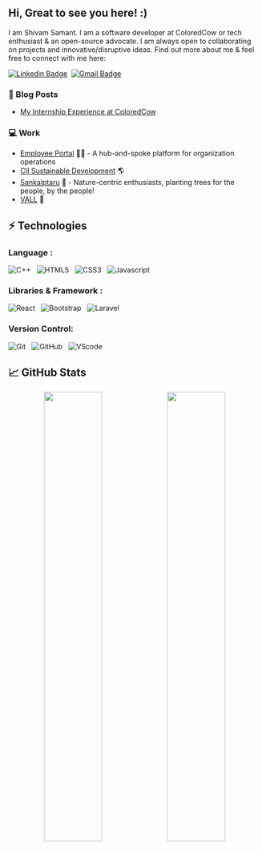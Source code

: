## Hi, Great to see you here! :)

I am Shivam Samant. I am a software developer at ColoredCow or tech enthusiast & an open-source advocate. I am always open to collaborating on projects and innovative/disruptive ideas. Find out more about me & feel free to connect with me here:

[![Linkedin Badge](https://img.shields.io/badge/-shivamsamant-blue?style=flat-square&logo=Linkedin&logoColor=white&link=https://www.linkedin.com/in/shivam-samant-82a4bb223/)](https://www.linkedin.com/in/shivam-samant-82a4bb223/)&nbsp;
[![Gmail Badge](https://img.shields.io/badge/-shivamsamant000@gmail.com-c14438?style=flat-square&logo=Gmail&logoColor=white&link=mailto:shivamsamant000@gmail.com)](mailto:shivamsamant000@gmail.com)

### :newspaper: Blog Posts
- [My Internship Experience at ColoredCow](https://medium.com/@shivamsamant1111/my-internship-experience-at-coloredcow-f97256e27b72)

### :computer: Work

- [Employee Portal](https://github.com/ColoredCow/portal) 👨‍💻 - A hub-and-spoke platform for organization operations
- [CII Sustainable Development](https://sustainabledevelopment.in/brands/sustainability-summit/) 🌎
- [Sankalptaru](https://sankalptaru.org/) 🌳 - Nature-centric enthusiasts, planting trees for the people, by the people!
- [VALL](https://vallindia.com/) 👬
  
  
## ⚡ Technologies

### Language :

![C++](https://img.shields.io/badge/-C++-00599C?style=flat-square&logo=c)&nbsp;&nbsp;
![HTML5](https://img.shields.io/badge/-HTML5-black?logo=html5&style=social)&nbsp;&nbsp;
![CSS3](https://img.shields.io/badge/-CSS3-black?logo=css3&style=social)&nbsp;&nbsp;
![Javascript](https://img.shields.io/badge/-Javascript-black?logo=javascript&style=social&logoColor=yellow)&nbsp;&nbsp;


### Libraries & Framework :

![React](https://img.shields.io/badge/-React-black?style=flat-square&logo=react)&nbsp;&nbsp;
![Bootstrap](https://img.shields.io/badge/-Bootstrap-563D7C?style=flat-square&logo=bootstrap)&nbsp;&nbsp;
![Laravel](https://img.shields.io/badge/-Laravel-black?logo=laravel&style=social)&nbsp;&nbsp;


### Version Control:

![Git](https://img.shields.io/badge/-Git-black?logo=git&style=social)&nbsp;&nbsp;
![GitHub](https://img.shields.io/badge/-GitHub-black?logo=github&style=social)&nbsp;&nbsp;
![VScode](https://img.shields.io/badge/-VScode-black?logo=visual-studio-code&style=social)&nbsp;&nbsp;
  
  
## &#x1f4c8; GitHub Stats

<p align="center">
  <img width="48%" src="https://github-readme-stats.vercel.app/api?username=Shivam-Samant&show_icons=true&theme=tokyonight" />
<!--   <img src = "https://github-readme-stats.vercel.app/api?username=Shivam-Samant&show_icons=true&theme=vue" width = 400> -->
  <img width="48%" src="https://github-readme-streak-stats.herokuapp.com/?user=Shivam-Samant&theme=tokyonight" />
</p>
